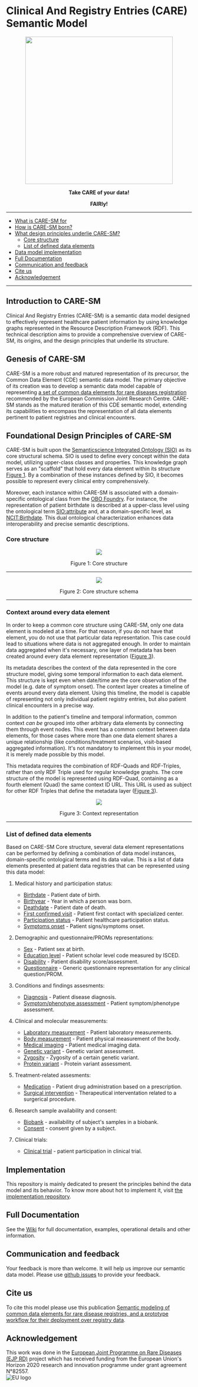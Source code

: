 # Clinical And Registry Entries (CARE) Semantic Model

<p align="center"> 
	<img src="https://raw.githubusercontent.com/CARE-SM/CARE-Semantic-Model/main/images/CARE-SM_logo.png"width="400" height="400"> 
<p align="center" > </p> 
<p align="center"><b>Take CARE of your data!</b></p>
<p align="center"><b>FAIRly!</b></p> 
<hr>

* [What is CARE-SM for](#introduction-to-care-sm)
* [How is CARE-SM born?](#genesis-of-care-sm)
* [What design principles underlie CARE-SM?](#foundational-design-principles-of-care-sm)
    * [Core structure](#core-structure)
    * [List of defined data elements](#list-of-defined-data-elements)
* [Data model implementation](#implementation)
* [Full Documentation](#full-documentation)
* [Communication and feedback](#communication-and-feedback)
* [Cite us](#cite-us)
* [Acknowledgement](#acknowledgement)

<hr>

## Introduction to CARE-SM

Clinical And Registry Entries (CARE-SM) is a semantic data model designed to effectively represent healthcare patient information by using knowledge graphs represented in the Resource Description Framework (RDF). This technical description aims to provide a comprehensive overview of CARE-SM, its origins, and the design principles that underlie its structure.

## Genesis of CARE-SM

CARE-SM is a more robust and matured representation of its precursor, the Common Data Element (CDE) semantic data model. The primary objective of its creation was to develop a semantic data model capable of representing [a set of common data elements for rare diseases registration](https://eu-rd-platform.jrc.ec.europa.eu/sites/default/files/CDS/EU_RD_Platform_CDS_Final.pdf) recommended by the European Commission Joint Research Centre. CARE-SM stands as the matured iteration of this CDE semantic model, extending its capabilities to encompass the representation of all data elements pertinent to patient registries and clinical encounters.

## Foundational Design Principles of CARE-SM

CARE-SM is built upon the [Semanticscience Integrated Ontology (SIO)](https://doi.org/10.1186/2041-1480-5-14) as its core structural schema. SIO is used to define every concept within the data model, utilizing upper-class classes and properties. This knowledge graph serves as an "scaffold" that hold every data element within its structure [Figure 1](#core-structure). By a combination of these instances defined by SIO, it becomes possible to represent every clinical entry comprehensively. 

Moreover, each instance within CARE-SM is associated with a domain-specific ontological class from the [OBO Foundry](http://obofoundry.org/). For instance, the representation of patient birthdate is described at a upper-class level using the ontological term [SIO:attribute](http://semanticscience.org/resource/SIO_000614) and, at a domain-specific level, as [NCIT:Birthdate](http://purl.obolibrary.org/obo/NCIT_C68615). This dual ontological characterization enhances data interoperability and  precise semantic descriptions.


### Core structure

<p align="center"> 
	<img src="https://raw.githubusercontent.com/CARE-SM/CARE-Semantic-Model/main/images/CARE-SM-Core.png"> 
<p align="center"> Figure 1: Core structure </p> 

<hr>
<p align="center"> 
	<img src="https://raw.githubusercontent.com/CARE-SM/CARE-Semantic-Model/main/images/CARE-SM-Schema.png"> 
<p align="center"> Figure 2: Core structure schema </p> 
<hr>


### Context around every data element

In order to keep a common core structure using CARE-SM, only one data element is modeled at a time. For that reason, if you do not have that element, you do not use that particular data representation. This case could lead to situations where data is not aggregated enough. In order to maintain data aggregated when it's necessary, one layer of metadata has been created around every data element representation ([Figure 3](#context-around-every-data-element)). 

Its metadata describes the context of the data represented in the core structure model, giving some temporal information to each data element. This structure is kept even when date/time are the core observation of the model (e.g. date of symptom onset). The context layer creates a timeline of events around every data element. Using this timeline, the model is capable of representing not only individual patient registry entries, but also patient clinical encounters in a precise way.

In addition to the patient's timeline and temporal information, common context _can be_ grouped into other arbitrary data elements by connecting them through event nodes. This event has a common context between data elements, for those cases where more than one data element shares a unique relationship (like conditions/treatment scenarios, visit-based aggregated information). It's not mandatory to implement this in your model, it is merely made possible by this model.

This metadata requires the combination of RDF-Quads and RDF-Triples, rather than only RDF Triple used for regular knowledge graphs. The core structure of the model is represented using RDF-Quad, containing as a fourth element (Quad) the same context ID URL. This URL is used as subject for other RDF Triples that define the metadata layer ([Figure 3](#context-around-every-data-element)).

<p align="center"> 
	<img src="https://raw.githubusercontent.com/CARE-SM/CARE-Semantic-Model/main/images/CARE-SM-Context.png"> 
<p align="center"> Figure 3: Context representation </p> 

<hr>


### List of defined data elements

Based on CARE-SM Core structure, several data element representations can be performed by defining a combination of data model instances, domain-specific ontological terms and its data value. This is a list of data elements presented at patient data registries that can be represented using this data model:

1. Medical history and participation status:
    * [Birthdate](https://github.com/CARE-SM/CARE-Semantic-Model/wiki/CARE-SM-Birthdate) - Patient date of birth.
    * [Birthyear](https://github.com/CARE-SM/CARE-Semantic-Model/wiki/CARE-SM-Birthyear) - Year in which a person was born.
    * [Deathdate](https://github.com/CARE-SM/CARE-Semantic-Model/wiki/CARE-SM-Deathdate) -  Patient date of death.
    * [First confirmed visit](https://github.com/CARE-SM/CARE-Semantic-Model/wiki/CARE-SM-First_visit) - Patient first contact with specialized center.
    * [Participation status](https://github.com/CARE-SM/CARE-Semantic-Model/wiki/CARE-SM-Status) - Patient healthcare participation status.
    * [Symptoms onset](https://github.com/CARE-SM/CARE-Semantic-Model/wiki/CARE-SM-Questionnaire-symptoms_onset) - Patient signs/symptoms onset.

2. Demographic and questionnaire/PROMs representations:
    * [Sex](https://github.com/CARE-SM/CARE-Semantic-Model/wiki/CARE-SM-Sex) -  Patient sex at birth.
    * [Education level](https://github.com/CARE-SM/CARE-Semantic-Model/wiki/CARE-SM-Education) - Patient scholar level code measured by ISCED.
    * [Disability](https://github.com/CARE-SM/CARE-Semantic-Model/wiki/CARE-SM-Questionnaire-disability) - Patient disability score/assessment.
    * [Questionnaire](https://github.com/CARE-SM/CARE-Semantic-Model/wiki/CARE-SM-Questionnaire) - Generic questionnaire representation for any clinical question/PROM.

3. Conditions and findings assesments:
    * [Diagnosis](https://github.com/CARE-SM/CARE-Semantic-Model/wiki/CARE-SM-Diagnosis) - Patient disease diagnosis.
    * [Symptom/phenotype assessment](https://github.com/CARE-SM/CARE-Semantic-Model/wiki/CARE-SM-Symptom) -  Patient symptom/phenotype assessment.

4. Clinical and molecular measurements:
    * [Laboratory measurement](https://github.com/CARE-SM/CARE-Semantic-Model/wiki/CARE-SM-Laboratory) - Patient laboratory measurements.
    * [Body measurement](https://github.com/CARE-SM/CARE-Semantic-Model/wiki/CARE-SM-Body_measurement) - Patient physical measurement of the body. 
    * [Medical imaging](https://github.com/CARE-SM/CARE-Semantic-Model/wiki/CARE-SM-Imaging) -  Patient medical imaging data.
    * [Genetic variant](https://github.com/CARE-SM/CARE-Semantic-Model/wiki/CARE-SM-Genotype-variant) -  Genetic variant assessment.
    * [Zygosity](https://github.com/CARE-SM/CARE-Semantic-Model/wiki/CARE-SM-Genotype-zygosity) -  Zygosity of a certain genetic variant.
    * [Protein variant](https://github.com/CARE-SM/CARE-Semantic-Model/wiki/CARE-SM-Genotype-Protein) -  Protein variant assessment.
    <!-- * [Aminoacid location](https://github.com/CARE-SM/CARE-Semantic-Model/wiki/CARE-SM-Genotype-aminoacid) -  Position of a aminoacid in a certain protein chain. -->

5. Treatment-related assesments:
    * [Medication](https://github.com/CARE-SM/CARE-Semantic-Model/wiki/CARE-SM-Medication) - Patient drug administration based on a prescription.
    * [Surgical intervention](https://github.com/CARE-SM/CARE-Semantic-Model/wiki/CARE-SM-Surgery) -  Therapeutical interventation related to a surgerical procedure.

6. Research sample availability and consent:
    * [Biobank](https://github.com/CARE-SM/CARE-Semantic-Model/wiki/CARE-SM-Biobank) - availability of subject's samples in a biobank.
    * [Consent](https://github.com/CARE-SM/CARE-Semantic-Model/wiki/CARE-SM-Consent) -  consent given by a subject.

7. Clinical trials:
    * [Clinical trial](https://github.com/CARE-SM/CARE-Semantic-Model/wiki/CARE-SM-Clinical_trial) -  patient participation in clinical trial.

## Implementation

This repository is mainly dedicated to present the principles behind the data model and its behavior. To know more about hot to implement it, visit [the implementation repository](https://github.com/CARE-SM/CARE-SM-Implementation).


## Full Documentation
See the [Wiki](https://github.com/CARE-SM/CARE-Semantic-Model/wiki) for full documentation, examples, operational details and other information.

## Communication and feedback
Your feedback is more than welcome. It will help us improve our semantic data model. Please use [github issues](https://github.com/CARE-SM/CARE-Semantic-Model/issues) to provide your feedback.


## Cite us
To cite this model please use this publication [Semantic modeling of common data elements for rare disease registries, and a prototype workflow for their deployment over registry data](https://doi.org/10.1186/s13326-022-00264-6).


## Acknowledgement
This work was done in the [European Joint Programme on Rare Diseases (EJP RD)](https://www.ejprarediseases.org/) project which has received funding from the European Union's Horizon 2020 research and innovation programme under grant agreement N°82557.  
![EU logo](https://github.com/ejp-rd-vp/smart-guidance/blob/main/images/eu-flag.png?raw=true)  


